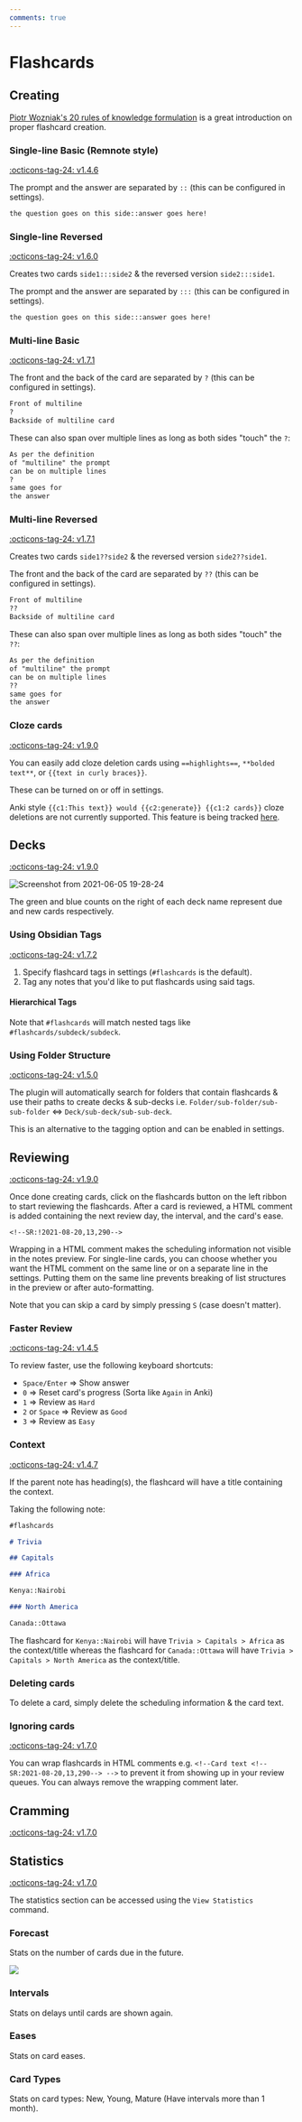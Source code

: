 ```yaml
---
comments: true
---
```


# Flashcards

## Creating

[Piotr Wozniak's 20 rules of knowledge formulation](https://supermemo.guru/wiki/20_rules_of_knowledge_formulation) is a great introduction on proper flashcard creation.

### Single-line Basic (Remnote style)

[:octicons-tag-24: v1.4.6](https://github.com/st3v3nmw/obsidian-spaced-repetition/releases/tag/1.4.6)

The prompt and the answer are separated by `::` (this can be configured in settings).

```markdown
the question goes on this side::answer goes here!
```

### Single-line Reversed

[:octicons-tag-24: v1.6.0](https://github.com/st3v3nmw/obsidian-spaced-repetition/releases/tag/1.6.0)

Creates two cards `side1:::side2` & the reversed version `side2:::side1`.

The prompt and the answer are separated by `:::` (this can be configured in settings).

```markdown
the question goes on this side:::answer goes here!
```

### Multi-line Basic

[:octicons-tag-24: v1.7.1](https://github.com/st3v3nmw/obsidian-spaced-repetition/releases/tag/1.7.1)

The front and the back of the card are separated by `?` (this can be configured in settings).

```markdown
Front of multiline
?
Backside of multiline card
```

These can also span over multiple lines as long as both sides "touch" the `?`:

```markdown
As per the definition
of "multiline" the prompt
can be on multiple lines
?
same goes for
the answer
```

### Multi-line Reversed

[:octicons-tag-24: v1.7.1](https://github.com/st3v3nmw/obsidian-spaced-repetition/releases/tag/1.7.1)

Creates two cards `side1??side2` & the reversed version `side2??side1`.

The front and the back of the card are separated by `??` (this can be configured in settings).

```markdown
Front of multiline
??
Backside of multiline card
```

These can also span over multiple lines as long as both sides "touch" the `??`:

```markdown
As per the definition
of "multiline" the prompt
can be on multiple lines
??
same goes for
the answer
```

### Cloze cards

[:octicons-tag-24: v1.9.0](https://github.com/st3v3nmw/obsidian-spaced-repetition/releases/tag/1.9.0)

You can easily add cloze deletion cards using `==highlights==`, `**bolded text**`, or `{{text in curly braces}}`.

These can be turned on or off in settings.

Anki style `{{c1:This text}} would {{c2:generate}} {{c1:2 cards}}` cloze deletions are not currently supported. This feature is being tracked [here](https://github.com/st3v3nmw/obsidian-spaced-repetition/issues/93/).

## Decks

[:octicons-tag-24: v1.9.0](https://github.com/st3v3nmw/obsidian-spaced-repetition/releases/tag/1.9.0)

![Screenshot from 2021-06-05 19-28-24](https://user-images.githubusercontent.com/43380836/120922211-78603400-c6d0-11eb-9d09-bdd5df1c9112.png)

The green and blue counts on the right of each deck name represent due and new cards respectively.

### Using Obsidian Tags

[:octicons-tag-24: v1.7.2](https://github.com/st3v3nmw/obsidian-spaced-repetition/releases/tag/1.7.2)

1. Specify flashcard tags in settings (`#flashcards` is the default).
2. Tag any notes that you'd like to put flashcards using said tags.

#### Hierarchical Tags

Note that `#flashcards` will match nested tags like `#flashcards/subdeck/subdeck`.

### Using Folder Structure

[:octicons-tag-24: v1.5.0](https://github.com/st3v3nmw/obsidian-spaced-repetition/releases/tag/1.5.0)

The plugin will automatically search for folders that contain flashcards & use their paths to create decks & sub-decks i.e. `Folder/sub-folder/sub-sub-folder` ⇔ `Deck/sub-deck/sub-sub-deck`.

This is an alternative to the tagging option and can be enabled in settings.

## Reviewing

[:octicons-tag-24: v1.9.0](https://github.com/st3v3nmw/obsidian-spaced-repetition/releases/tag/1.9.0)

Once done creating cards, click on the flashcards button on the left ribbon to start reviewing the flashcards. After a card is reviewed, a HTML comment is added containing the next review day, the interval, and the card's ease.

```
<!--SR:!2021-08-20,13,290-->
```

Wrapping in a HTML comment makes the scheduling information not visible in the notes preview. For single-line cards, you can choose whether you want the HTML comment on the same line or on a separate line in the settings. Putting them on the same line prevents breaking of list structures in the preview or after auto-formatting.

Note that you can skip a card by simply pressing `S` (case doesn't matter).

### Faster Review

[:octicons-tag-24: v1.4.5](https://github.com/st3v3nmw/obsidian-spaced-repetition/releases/tag/1.4.5)

To review faster, use the following keyboard shortcuts:

-   `Space/Enter` => Show answer
-   `0` => Reset card's progress (Sorta like `Again` in Anki)
-   `1` => Review as `Hard`
-   `2` or `Space` => Review as `Good`
-   `3` => Review as `Easy`

### Context

[:octicons-tag-24: v1.4.7](https://github.com/st3v3nmw/obsidian-spaced-repetition/releases/tag/1.4.7)

If the parent note has heading(s), the flashcard will have a title containing the context.

Taking the following note:

```markdown
#flashcards

# Trivia

## Capitals

### Africa

Kenya::Nairobi

### North America

Canada::Ottawa
```

The flashcard for `Kenya::Nairobi` will have `Trivia > Capitals > Africa` as the context/title whereas the flashcard for `Canada::Ottawa` will have `Trivia > Capitals > North America` as the context/title.

### Deleting cards

To delete a card, simply delete the scheduling information & the card text.

### Ignoring cards

[:octicons-tag-24: v1.7.0](https://github.com/st3v3nmw/obsidian-spaced-repetition/releases/tag/1.7.0)

You can wrap flashcards in HTML comments e.g. `<!--Card text <!--SR:2021-08-20,13,290--> -->` to prevent it from showing up in your review queues. You can always remove the wrapping comment later.

## Cramming

[:octicons-tag-24: v1.7.0](https://github.com/st3v3nmw/obsidian-spaced-repetition/releases/tag/1.7.0)

## Statistics

[:octicons-tag-24: v1.7.0](https://github.com/st3v3nmw/obsidian-spaced-repetition/releases/tag/1.7.0)

The statistics section can be accessed using the `View Statistics` command.

### Forecast

Stats on the number of cards due in the future.

<img src="https://raw.githubusercontent.com/st3v3nmw/obsidian-spaced-repetition/master/assets/stats_forecast.png" />

### Intervals

Stats on delays until cards are shown again.

### Eases

Stats on card eases.

### Card Types

Stats on card types: New, Young, Mature (Have intervals more than 1 month).
